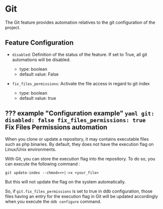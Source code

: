 Git
===

The Git feature provides automation relatives to the git configuration of the project.

Feature Configuration
---

- `disabled`: Definition of the status of the feature. If set to True, all git automations will be disabled.
    - type: boolean
    - default value: False
              
- `fix_files_permissions`: Activate the file access in regard to git index 
    - type: boolean
    - default value: true

??? example "Configuration example"
    ```yaml
    git:
      disabled: false
      fix_files_permissions: true
    ``` 
Fix Files Permissions automation
---

When you clone or update a repository, it may contains executable files such as php binaries. By default, they does not 
have the execution flag on Linux/Unix environments. 

With Git, you can store the execution flag into the repository. To do so, you can execute the following command : 

```
git update-index --chmod=<+|->x <your_file>
```

But this will not update the flag on the system automatically.

So, if `git.fix_files_permissions` is set to true in ddb configuration, those files having an entry for the execution 
flag in Git will be updated accordingly when you execute the `ddb configure` command. 